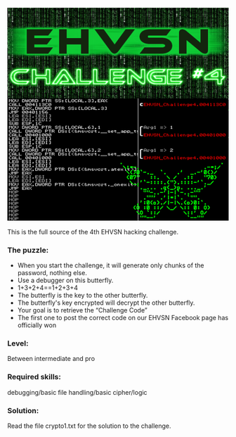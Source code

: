 ![alt text](https://github.com/aeneasoftroy/ehvsn-hack-challenge-4/blob/master/challenge4.png)

This is the full source of the 4th EHVSN hacking challenge.

### The puzzle:

- When you start the challenge, it will generate only chunks of the password, nothing else.
- Use a debugger on this butterfly.
- 1+3+2+4==1+2+3+4
- The butterfly is the key to the other butterfly.
- The butterfly's key encrypted will decrypt the other butterfly.
- Your goal is to retrieve the “Challenge Code”
- The first one to post the correct code on our EHVSN Facebook page has officially won 


### Level: 

Between intermediate and pro


### Required skills: 

debugging/basic file handling/basic cipher/logic


### Solution:

Read the file crypto1.txt for the solution to the challenge.
